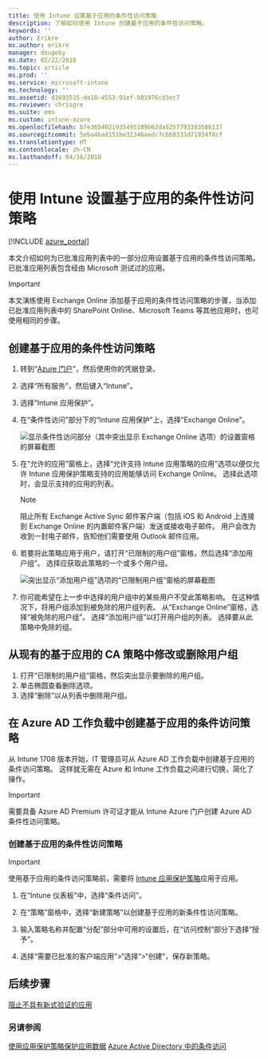 ```yaml
---
title: 使用 Intune 设置基于应用的条件性访问策略
description: 了解如何使用 Intune 创建基于应用的条件性访问策略。
keywords: ''
author: Erikre
ms.author: erikre
manager: dougeby
ms.date: 02/22/2018
ms.topic: article
ms.prod: ''
ms.service: microsoft-intune
ms.technology: ''
ms.assetid: d1693515-de18-4553-91ef-801976cd3ec7
ms.reviewer: chrisgre
ms.suite: ems
ms.custom: intune-azure
ms.openlocfilehash: b7e3654021935495189b62da5257793383586137
ms.sourcegitcommit: 5eba4bad151be32346aedc7cbb0333d71934f8cf
ms.translationtype: HT
ms.contentlocale: zh-CN
ms.lasthandoff: 04/16/2018
---
```

# <a name="set-up-app-based-conditional-access-policies-with-intune"></a>使用 Intune 设置基于应用的条件性访问策略

[!INCLUDE [azure_portal](./includes/azure_portal.md)]

本文介绍如何为已批准应用列表中的一部分应用设置基于应用的条件性访问策略。 已批准应用列表包含经由 Microsoft 测试过的应用。

> [!IMPORTANT]
> 本文演练使用 Exchange Online 添加基于应用的条件性访问策略的步骤，当添加已批准应用列表中的 SharePoint Online、Microsoft Teams 等其他应用时，也可使用相同的步骤。

## <a name="to-create-an-app-based-conditional-access-policy"></a>创建基于应用的条件性访问策略
1.  转到“[Azure 门户](https://portal.azure.com)”，然后使用你的凭据登录。

2.  选择“所有服务”，然后键入“Intune”。

3.  选择“Intune 应用保护”。

4.  在“条件性访问”部分下的“Intune 应用保护”上，选择“Exchange Online”。

    ![显示条件性访问部分（其中突出显示 Exchange Online 选项）的设置窗格的屏幕截图](./media/MAM-conditional-access-1.png)

6. 在“允许的应用”窗格上，选择“允许支持 Intune 应用策略的应用”选项以便仅允许 Intune 应用保护策略支持的应用能够访问 Exchange Online。 选择此选项时，会显示支持的应用的列表。

    > [!NOTE]
    > 阻止所有 Exchange Active Sync 邮件客户端（包括 iOS 和 Android 上连接到 Exchange Online 的内置邮件客户端）发送或接收电子邮件。 用户会改为收到一封电子邮件，告知他们需要使用 Outlook 邮件应用。

7. 若要将此策略应用于用户，请打开“已限制的用户组”窗格，然后选择“添加用户组”。 选择应获取此策略的一个或多个用户组。

    ![突出显示“添加用户组”选项的“已限制用户组”窗格的屏幕截图](./media/mam-ca-add-user-group.png)

8. 你可能希望在上一步中选择的用户组中的某些用户不受此策略影响。 在这种情况下，将用户组添加到被免除的用户组列表。 从“Exchange Online”窗格，选择“被免除的用户组”。 选择“添加用户组”以打开用户组的列表。 选择要从此策略中免除的组。

## <a name="to-modify-or-delete-user-groups-from-an-existing-app-based-ca-policy"></a>从现有的基于应用的 CA 策略中修改或删除用户组

1. 打开“已限制的用户组”窗格，然后突出显示要删除的用户组。
2. 单击椭圆查看删除选项。
3. 选择“删除”以从列表中删除用户组。

## <a name="create-app-based-conditional-access-policies-in-azure-ad-workload"></a>在 Azure AD 工作负载中创建基于应用的条件访问策略

从 Intune 1708 版本开始，IT 管理员可从 Azure AD 工作负载中创建基于应用的条件访问策略。 这样就无需在 Azure 和 Intune 工作负载之间进行切换，简化了操作。

> [!IMPORTANT]
> 需要具备 Azure AD Premium 许可证才能从 Intune Azure 门户创建 Azure AD 条件性访问策略。

### <a name="to-create-an-app-based-conditional-access-policy"></a>创建基于应用的条件性访问策略

> [!IMPORTANT]
> 使用基于应用的条件访问策略前，需要将 [Intune 应用保护策略](app-protection-policies.md)应用于应用。

1. 在“Intune 仪表板”中，选择“条件访问”。

2. 在“策略”窗格中，选择“新建策略”以创建基于应用的新条件性访问策略。

4. 输入策略名称并配置“分配”部分中可用的设置后，在“访问控制”部分下选择“授予”。

5. 选择“需要已批准的客户端应用”>“选择”>“创建”，保存新策略。

## <a name="next-steps"></a>后续步骤
[阻止不具有新式验证的应用](app-modern-authentication-block.md)

### <a name="see-also"></a>另请参阅

[使用应用保护策略保护应用数据](app-protection-policies.md)
[Azure Active Directory 中的条件访问](https://docs.microsoft.com/azure/active-directory/active-directory-conditional-access)
